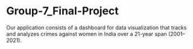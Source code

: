 # Group-7_Final-Project
Our application consists of a dashboard for data visualization that tracks and analyzes crimes against women in India over a 21-year span (2001–2021).
